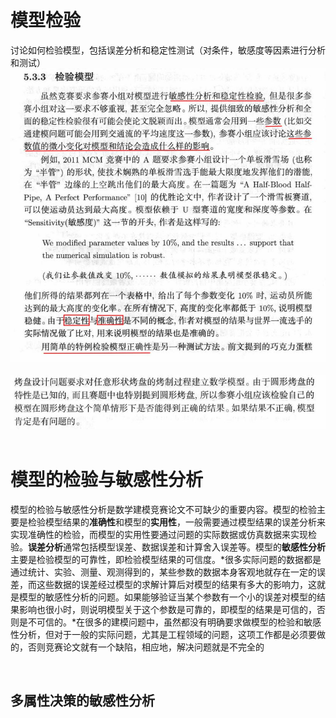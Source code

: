 # 模型检验
讨论如何检验模型，包括误差分析和稳定性测试（对条件，敏感度等因素进行分析和测试）
&nbsp;
![模型检验](https://github.com/ICM-MCM/MCM2018/blob/master/3.%20Zhu%20Zhixing/Pictures%20for%20markdown/%E6%A8%A1%E5%9E%8B%E6%A3%80%E9%AA%8C1.JPG)
&nbsp;
![模型检验](https://github.com/ICM-MCM/MCM2018/blob/master/3.%20Zhu%20Zhixing/Pictures%20for%20markdown/%E6%A8%A1%E5%9E%8B%E6%A3%80%E9%AA%8C2.JPG)
&nbsp;
&nbsp;
&nbsp;
# 模型的检验与敏感性分析
模型的检验与敏感性分析是数学建模竞赛论文不可缺少的重要内容。模型的检验主要是检验模型结果的**准确性**和模型的**实用性**，一般需要通过模型结果的误差分析来实现准确性的检验，而模型的实用性要通过问题的实际数据或仿真数据来实现检验。**误差分析**通常包括模型误差、数据误差和计算舍入误差等。模型的**敏感性分析**主要是检验模型的可靠性，即检验模型结果的可信度。*很多实际问题的数据都是通过统计、实验、测量、观测得到的，某些参数的数据本身客观地就存在一定的误差，而这些数据的误差经过模型的求解计算后对模型的结果有多大的影响力，这就是模型的敏感性分析的问题。如果能够验证当某个参数有一个小的误差对模型的结果影响也很小时，则说明模型关于这个参数是可靠的，即模型的结果是可信的，否则是不可信的。*在很多的建模问题中，虽然都没有明确要求做模型的检验和敏感性分析，但对于一般的实际问题，尤其是工程领域的问题，这项工作都是必须要做的，否则竞赛论文就有一个缺陷，相应地，解决问题就是不完全的

&nbsp;
&nbsp;
## 多属性决策的敏感性分析
